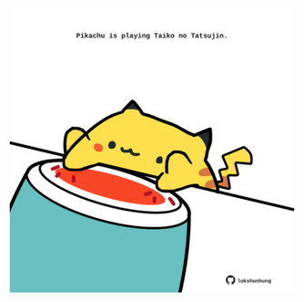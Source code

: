 <!-- built at 15/12/2021, 15:01:53 UTC -->
<p align="center">
  <img width="500" height="500" src="./ReadmeImage.svg">
</p>
